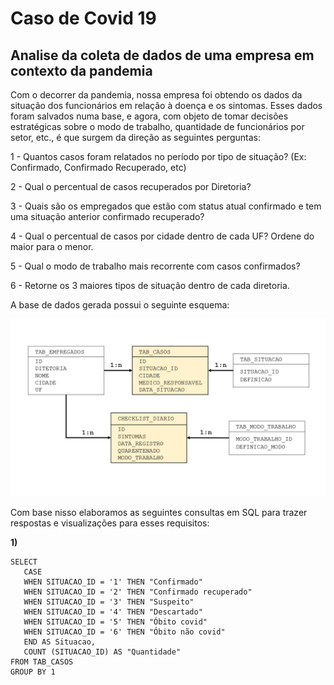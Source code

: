 # Caso de Covid 19
## Analise da coleta de dados de uma empresa em contexto da pandemia


Com o decorrer da pandemia, nossa empresa foi obtendo os dados da situação dos funcionários em relação à doença e os sintomas. Esses dados foram salvados numa base, e agora, com objeto de tomar decisões estratégicas sobre o modo de trabalho, quantidade de funcionários por setor, etc., é que surgem da direção as seguintes perguntas:

1 - Quantos casos foram relatados no período por tipo de situação? (Ex: Confirmado, Confirmado Recuperado, etc)

2 - Qual o percentual de casos recuperados por Diretoria?

3 - Quais são os empregados que estão com status atual confirmado e tem uma situação anterior confirmado recuperado?

4 - Qual o percentual de casos por cidade dentro de cada UF? Ordene do maior para o menor.

5 - Qual o modo de trabalho mais recorrente com casos confirmados?

6 - Retorne os 3 maiores tipos de situação dentro de cada diretoria.


A base de dados gerada possui o seguinte esquema:

<p align="center">
  <img src="Estrela.png" >

  Com base nisso elaboramos as seguintes consultas em SQL para trazer respostas e visualizações para esses requisitos:
  
  **1)**
 ```
SELECT
	CASE
	WHEN SITUACAO_ID = '1' THEN "Confirmado" 
	WHEN SITUACAO_ID = '2' THEN "Confirmado recuperado"
	WHEN SITUACAO_ID = '3' THEN "Suspeito"
	WHEN SITUACAO_ID = '4' THEN "Descartado"
	WHEN SITUACAO_ID = '5' THEN "Óbito covid"
	WHEN SITUACAO_ID = '6' THEN "Óbito não covid"
	END AS Situacao,
	COUNT (SITUACAO_ID) AS "Quantidade"
FROM TAB_CASOS
GROUP BY 1
```
